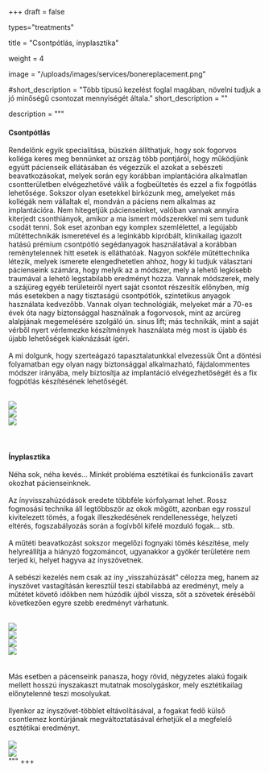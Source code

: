+++
draft = false

types="treatments"

title = "Csontpótlás, ínyplasztika"

weight = 4

image = "/uploads/images/services/bonereplacement.png"

#short_description =  "Több típusú kezelést foglal magában, növelni tudjuk a jó minőségű csontozat mennyiségét általa.​​"
short_description = ""

description = """
<h4><strong>Csontpótlás</strong></h4>

Rendelőnk egyik specialitása, büszkén állíthatjuk, hogy sok fogorvos kolléga keres meg bennünket az ország több pontjáról, hogy működjünk együtt pácienseik ellátásában és végezzük el azokat a sebészeti beavatkozásokat, melyek során egy korábban implantációra alkalmatlan csontterületben elvégezhetővé válik a fogbeültetés és ezzel a fix fogpótlás lehetősége. Sokszor olyan esetekkel birkózunk meg, amelyeket más kollégák nem vállaltak el, mondván a páciens nem alkalmas az implantációra. Nem hitegetjük pácienseinket, valóban vannak annyira kiterjedt csonthiányok, amikor a ma ismert módszerekkel mi sem tudunk csodát tenni. Sok eset azonban egy komplex szemlélettel, a legújabb műtéttechnikák ismeretével és a leginkább kipróbált, klinikailag igazolt hatású prémium csontpótló segédanyagok használatával a korábban reménytelennek hitt esetek is elláthatóak.
Nagyon sokféle műtéttechnika létezik, melyek ismerete elengedhetetlen ahhoz, hogy ki tudjuk választani pácienseink számára, hogy melyik az a módszer, mely a lehető legkisebb traumával a lehető legstabilabb eredményt hozza. Vannak módszerek, mely a szájüreg egyéb területeiről nyert saját csontot részesítik előnyben, míg más esetekben a nagy tisztaságú csontpótlók, szintetikus anyagok használata kedvezőbb. Vannak olyan technológiák, melyeket már a 70-es évek óta nagy biztonsággal használnak a fogorvosok, mint az arcüreg alalpjának megemelésére szolgáló ún. sinus lift; más technikák, mint a saját vérből nyert vérlemezke készítmények használata még most is újabb és újabb lehetőségek kiaknázását ígéri.
<br><br>
A mi dolgunk, hogy szerteágazó tapasztalatunkkal elvezessük Önt a döntési folyamatban egy olyan nagy biztonsággal alkalmazható, fájdalommentes módszer irányába, mely biztosítja az implantáció elvégezhetőségét és a fix fogpótlás készítésének lehetőségét.
<br><br>
   <div class="row">
      <div class="col-xs-4">
         <img class="centred-img" src="/uploads/images/services/csontp1.png"/>
      </div>
      <div class="col-xs-4">
         <img class="centred-img"  src="/uploads/images/services/csontp2.png"/>
      </div>
      <div class="col-xs-4">
         <img class="centred-img" src="/uploads/images/services/csontp3.png"/>
      </div>
   </div> 
<br><br>
<h4><strong>Ínyplasztika</strong></h4>

Néha sok, néha kevés... Minkét probléma esztétikai és funkcionális zavart okozhat pácienseinknek.
<br><br>
Az ínyvisszahúzódások eredete többféle kórfolyamat lehet. Rossz fogmosási technika áll legtöbbször az okok mögött, azonban egy rosszul kivitelezett tömés, a fogak illeszkedésének rendellenessége, helyzeti eltérés, fogszabályozás során a fogívből kifelé mozduló fogak... stb.
<br><br>
A műtéti beavatkozást sokszor megelőzi fognyaki tömés készítése, mely helyreállítja a hiányzó fogzománcot, ugyanakkor a gyökér területére nem terjed ki, helyet hagyva az ínyszövetnek.
<br><br>
A sebészi kezelés nem csak az íny „visszahúzását” célozza meg, hanem az ínyszövet vastagításán keresztül teszi stabilabbá az eredményt, mely a műtétet követő időkben nem húzódik újból vissza, sőt a szövetek éréséből következően egyre szebb eredményt várhatunk.
<br><br>
   <div class="row pb-5">
        <div class="col-xs-6">
            <img class="centred-img" src="/uploads/images/services/inypa1.png"/>
        </div>
        <div class="col-xs-6">
            <img  class="centred-img"  src="/uploads/images/services/inypa2.png"/>
        </div>
    </div>
    <div class="row mt-5">
        <div class="col-xs-6">
            <img class="centred-img" src="/uploads/images/services/inypa3.png"/>
        </div>
        <div class="col-xs-6">
            <img class="centred-img" src="/uploads/images/services/inypa4.png"/>
        </div>
    </div> 
<br><br>
Más esetben a pácenseink panasza, hogy rövid, négyzetes alakú fogaik mellett hosszú ínyszakaszt mutatnak mosolygáskor, mely esztétikailag előnytelenné teszi mosolyukat.
<br><br>
Ilyenkor az ínyszövet-többlet eltávolításával, a fogakat fedő külső csontlemez kontúrjának megváltoztatásával érhetjük el a megfelelő esztétikai eredményt.
<br><br>
   <div class="row">
      <div class="col-xs-6">
         <img class="centred-img" src="/uploads/images/services/inypb1.png"/>
      </div>
      <div class="col-xs-6">
         <img class="centred-img"  src="/uploads/images/services/inypb2.png"/>
      </div>
   </div>
"""
+++
